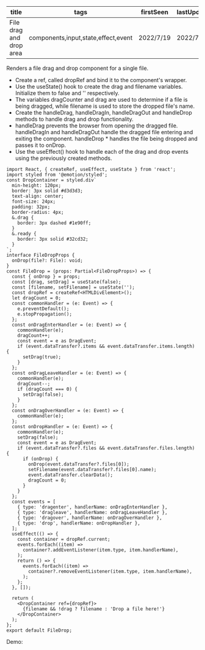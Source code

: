| title                   | tags                                | firstSeen | lastUpdated |
| ----------------------- | ----------------------------------- | --------- | ----------- |
| File drag and drop area | components,input,state,effect,event | 2022/7/19 | 2022/7/19   |

Renders a file drag and drop component for a single file.

- Create a ref, called dropRef and bind it to the component's wrapper.
- Use the useState() hook to create the drag and filename variables. Initialize them to false and '' respectively.
- The variables dragCounter and drag are used to determine if a file is being dragged, while filename is used to store the dropped file's name.
- Create the handleDrag, handleDragIn, handleDragOut and handleDrop methods to handle drag and drop functionality.
- handleDrag prevents the browser from opening the dragged file. handleDragIn and handleDragOut handle the dragged file entering and exiting the component. handleDrop \* handles the file being dropped and passes it to onDrop.
- Use the useEffect() hook to handle each of the drag and drop events using the previously created methods.

```tsx | pure
import React, { createRef, useEffect, useState } from 'react';
import styled from '@emotion/styled';
const DropContainer = styled.div`
  min-height: 120px;
  border: 3px solid #d3d3d3;
  text-align: center;
  font-size: 24px;
  padding: 32px;
  border-radius: 4px;
  &.drag {
    border: 3px dashed #1e90ff;
  }
  &.ready {
    border: 3px solid #32cd32;
  }
`;
interface FileDropProps {
  onDrop(file?: File): void;
}
const FileDrop = (props: Partial<FileDropProps>) => {
  const { onDrop } = props;
  const [drag, setDrag] = useState(false);
  const [filename, setFilename] = useState('');
  const dropRef = createRef<HTMLDivElement>();
  let dragCount = 0;
  const commonHandler = (e: Event) => {
    e.preventDefault();
    e.stopPropagation();
  };
  const onDragEnterHandler = (e: Event) => {
    commonHandler(e);
    dragCount++;
    const event = e as DragEvent;
    if (event.dataTransfer?.items && event.dataTransfer.items.length) {
      setDrag(true);
    }
  };
  const onDragLeaveHandler = (e: Event) => {
    commonHandler(e);
    dragCount--;
    if (dragCount === 0) {
      setDrag(false);
    }
  };
  const onDragOverHandler = (e: Event) => {
    commonHandler(e);
  };
  const onDropHandler = (e: Event) => {
    commonHandler(e);
    setDrag(false);
    const event = e as DragEvent;
    if (event.dataTransfer?.files && event.dataTransfer.files.length) {
      if (onDrop) {
        onDrop(event.dataTransfer?.files[0]);
        setFilename(event.dataTransfer?.files[0].name);
        event.dataTransfer.clearData();
        dragCount = 0;
      }
    }
  };
  const events = [
    { type: 'dragenter', handlerName: onDragEnterHandler },
    { type: 'dragleave', handlerName: onDragLeaveHandler },
    { type: 'dragover', handlerName: onDragOverHandler },
    { type: 'drop', handlerName: onDropHandler },
  ];
  useEffect(() => {
    const container = dropRef.current;
    events.forEach((item) =>
      container?.addEventListener(item.type, item.handlerName),
    );
    return () => {
      events.forEach((item) =>
        container?.removeEventListener(item.type, item.handlerName),
      );
    };
  }, []);

  return (
    <DropContainer ref={dropRef}>
      {filename && !drag ? filename : 'Drop a file here!'}
    </DropContainer>
  );
};
export default FileDrop;
```

Demo:

<code src="./Demo.tsx"></code>
